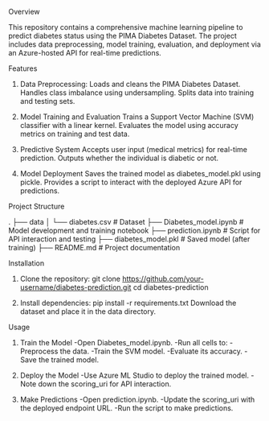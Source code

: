Overview

This repository contains a comprehensive machine learning pipeline to predict diabetes status using the PIMA Diabetes Dataset. The project includes data preprocessing, model training, evaluation, and deployment via an Azure-hosted API for real-time predictions.

Features

1. Data Preprocessing:
   Loads and cleans the PIMA Diabetes Dataset.
   Handles class imbalance using undersampling.
   Splits data into training and testing sets.

3. Model Training and Evaluation
   Trains a Support Vector Machine (SVM) classifier with a linear kernel.
   Evaluates the model using accuracy metrics on training and test data.

4. Predictive System
   Accepts user input (medical metrics) for real-time prediction.
   Outputs whether the individual is diabetic or not.

5. Model Deployment
   Saves the trained model as diabetes_model.pkl using pickle.
   Provides a script to interact with the deployed Azure API for predictions.

Project Structure

.
├── data
│   └── diabetes.csv        # Dataset
├── Diabetes_model.ipynb    # Model development and training notebook
├── prediction.ipynb        # Script for API interaction and testing
├── diabetes_model.pkl      # Saved model (after training)
├── README.md               # Project documentation



Installation

1. Clone the repository:
   git clone https://github.com/your-username/diabetes-prediction.git
   cd diabetes-prediction

2. Install dependencies:
   pip install -r requirements.txt
   Download the dataset and place it in the data directory.


Usage

1. Train the Model
   -Open Diabetes_model.ipynb.
   -Run all cells to:
   -Preprocess the data.
   -Train the SVM model.
   -Evaluate its accuracy.
   -Save the trained model.

3. Deploy the Model
   -Use Azure ML Studio to deploy the trained model.
   -Note down the scoring_uri for API interaction.

3. Make Predictions
   -Open prediction.ipynb.
   -Update the scoring_uri with the deployed endpoint URL.
   -Run the script to make predictions.
